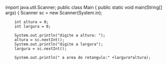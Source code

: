 import java.util.Scanner;
public class Main
{
	public static void main(String[] args) {
	    Scanner sc = new Scanner(System.in);
	    
	    int altura = 0;
		int largura = 0;
	    
		System.out.println("digite a altura: ");
		altura = sc.nextInt();
		System.out.println("digite a largura");
		largura = sc.nextInt();
		
		System.out.println(" a area do retangulo:" +largura*altura);
		
